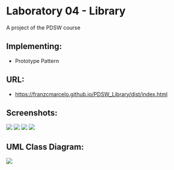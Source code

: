 # Laboratory 04 - Library
A project of the PDSW course

## Implementing:
- Prototype Pattern

## URL:
- https://franzcmarcelo.github.io/PDSW_Library/dist/index.html

## Screenshots:
![](https://i.imgur.com/uCY1hN3.png)
![](https://i.imgur.com/ovQsr7G.png)
![](https://i.imgur.com/7xnheKR.png)
![](https://i.imgur.com/ovQsr7G.png)

## UML Class Diagram:
![](https://i.imgur.com/aFQQfuM.png)
